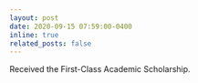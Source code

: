 ```yaml
---
layout: post
date: 2020-09-15 07:59:00-0400
inline: true
related_posts: false
---
```


Received the First-Class Academic Scholarship.